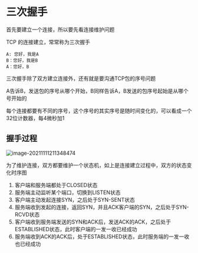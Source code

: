 # 三次握手

首先要建立一个连接，所以要先看连接维护问题

TCP 的连接建立，常常称为三次握手

```
A: 您好，我是A
B：您好，我是B
A：您好，B
```

三次握手除了双方建立连接外，还有就是要沟通TCP包的序号问题

A告诉B，发送包的序号从哪个开始，B同样告诉A，B发送的包序号起始是从哪个号开始的

每个连接都要有不同的序号，这个序号的其实序号是随时间变化的，可以看成一个32位计数器，每4微秒加1



## 握手过程

![image-20211111211348474](../image/image-20211111211348474.png)

为了维护连接，双方都要维护一个状态机，如上是连接建立过程中，双方的状态变化时序图

1. 客户端和服务端都处于CLOSED状态
2. 服务端主动监听某个端口，切换到LISTEN状态
3. 客户端主动发起连接SYN，之后处于SYN-SENT状态
4. 服务端收到发起的连接，返回SYN，并且ACK客户端的SYN，之后处于SYN-RCVD状态
5. 客户端收到服务端发送的SYN和ACK后，发送ACK的ACK，之后处于ESTABLISHED状态，此时客户端的一发一收已经成功
6. 服务端收到ACK的ACK后，处于ESTABLISHED状态，此时服务端的一发一收也已经成功


